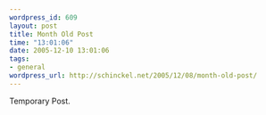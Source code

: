 ```yaml
--- 
wordpress_id: 609
layout: post
title: Month Old Post
time: "13:01:06"
date: 2005-12-10 13:01:06
tags: 
- general
wordpress_url: http://schinckel.net/2005/12/08/month-old-post/
---
```

Temporary Post. 
